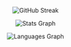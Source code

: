 <div align="center">

![GitHub Streak](https://github-readme-streak-stats.herokuapp.com/?user=Martin-K-M&theme=transparent&hide_border=true)

![Stats Graph](https://github-readme-stats.vercel.app/api?username=Martin-K-M&hide_title=false&hide_rank=false&show_icons=true&include_all_commits=true&count_private=true&disable_animations=false&theme=transparent&locale=en&hide_border=true)  

![Languages Graph](https://github-readme-stats.vercel.app/api/top-langs?username=Martin-K-M&locale=en&hide_title=false&layout=compact&card_width=320&langs_count=12&theme=transparent&hide_border=true)

</div>
